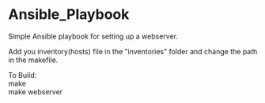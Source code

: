 # Ansible_Playbook

Simple Ansible playbook for setting up a webserver.

Add you inventory(hosts) file in the "inventories" folder and change the path in the makefile.

To Build:<br />
    make <br />
    make webserver <br />
    
